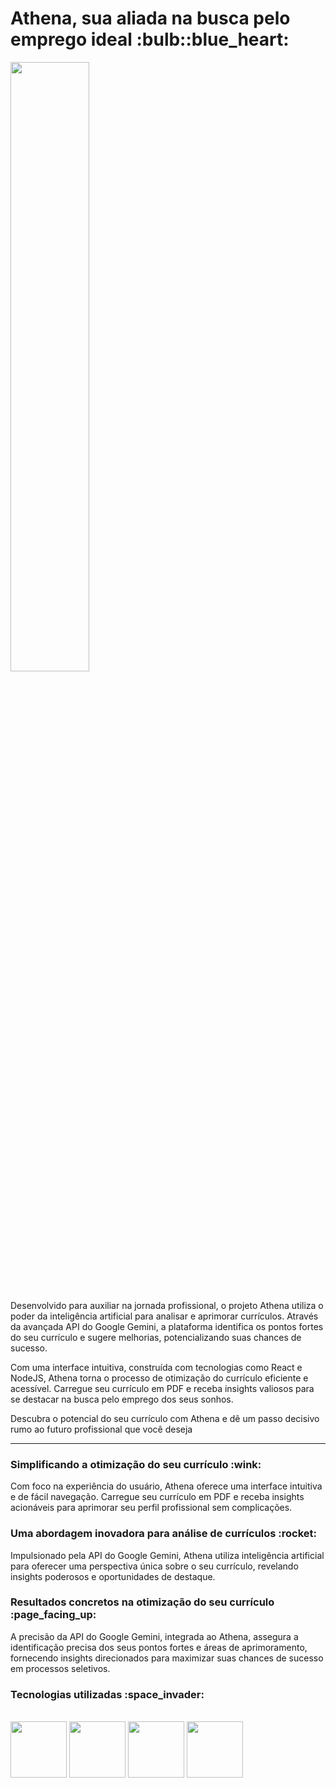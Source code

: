 <h1> Athena, sua aliada na busca pelo emprego ideal :bulb::blue_heart:</h1>


<image src="https://github.com/RickkCastro/Athena-Analysis/assets/75331070/dfdd2e9d-eb79-491f-8969-6f1a057ff6db" width="50%"/>
<br></br>


Desenvolvido para auxiliar na jornada profissional, o projeto Athena utiliza o poder da inteligência artificial para analisar e aprimorar currículos. Através da avançada API do Google Gemini, a plataforma identifica os pontos fortes do seu currículo e sugere melhorias, potencializando suas chances de sucesso. </br>

Com uma interface intuitiva, construída com tecnologias como React e NodeJS, Athena torna o processo de otimização do currículo eficiente e acessível. Carregue seu currículo em PDF e receba insights valiosos para se destacar na busca pelo emprego dos seus sonhos. </br>

Descubra o potencial do seu currículo com Athena e dê um passo decisivo rumo ao futuro profissional que você deseja </br> <hr>

<h3>Simplificando a otimização do seu currículo :wink:</h3>

Com foco na experiência do usuário, Athena oferece uma interface intuitiva e de fácil navegação. Carregue seu currículo em PDF e receba insights acionáveis para aprimorar seu perfil profissional sem complicações. </br>

<h3>Uma abordagem inovadora para análise de currículos :rocket:</h3>

Impulsionado pela API do Google Gemini, Athena utiliza inteligência artificial para oferecer uma perspectiva única sobre o seu currículo, revelando insights poderosos e oportunidades de destaque. </br>

<h3>Resultados concretos na otimização do seu currículo :page_facing_up:</h3>

A precisão da API do Google Gemini, integrada ao Athena, assegura a identificação precisa dos seus pontos fortes e áreas de aprimoramento, fornecendo insights direcionados para maximizar suas chances de sucesso em processos seletivos. </br>

<h3>Tecnologias utilizadas :space_invader:</h3>

<div style="display: inline_block"><br>
  <img src="https://cdn.jsdelivr.net/gh/devicons/devicon@latest/icons/react/react-original-wordmark.svg" width="90"/>    
  <img src="https://cdn.jsdelivr.net/gh/devicons/devicon@latest/icons/nodejs/nodejs-plain-wordmark.svg" width="90"/>
  <img src="https://cdn.jsdelivr.net/gh/devicons/devicon@latest/icons/vitejs/vitejs-original.svg" width="90"/>
  <img src="https://upload.wikimedia.org/wikipedia/commons/thumb/8/8a/Google_Gemini_logo.svg/1024px-Google_Gemini_logo.svg.png" width="90"/>
</div>
